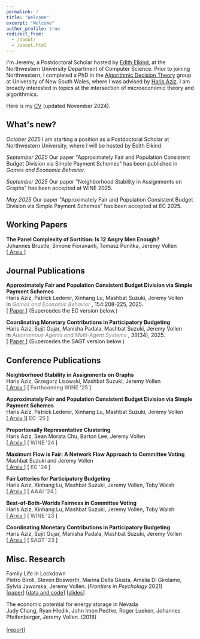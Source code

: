 ```yaml
---
permalink: /
title: "Welcome"
excerpt: "Welcome"
author_profile: true
redirect_from: 
  - /about/
  - /about.html
---
```


  I'm Jeremy, a Postdoctoral Scholar hosted by [Edith Elkind](https://sagemath.openbsd.amsterdam/edith/), at the Northwestern University Department of Computer Science. Prior to joining Northwestern, I completed a PhD in the [Algorithmic Decision Theory](https://www.cse.unsw.edu.au/~adt/) group at University of New South Wales, where I was advised by [Haris Aziz](https://sites.google.com/site/harisaziz/). I am broadly interested in topics at the intersection of microeconomic theory and algorithmics. <br/>

  Here is my [CV](https://j-vollen.github.io/files/CV_JeremyVollen.pdf) (updated November 2024).
  

## **What's new?** 
  *October 2025* I am starting a position as a Postdoctoral Scholar at Northwestern University, where I will be hosted by Edith Elkind.

  *September 2025* Our paper "Approximately Fair and Population Consistent Budget Division via Simple Payment Schemes" has been published in *Games and Economic Behavior*.

  *September 2025* Our paper "Neighborhood Stability in Assignments on Graphs" has been accepted at WINE 2025.

  *May 2025* Our paper "Approximately Fair and Population Consistent Budget Division via Simple Payment Schemes" has been accepted at EC 2025.


##  **Working Papers**

  **The Panel Complexity of Sortition: Is 12 Angry Men Enough?** <br/>
  Johannes Brustle, Simone Fioravanti, Tomasz Ponitka, Jeremy Vollen <br/>
  \[[ Arxiv ](https://www.arxiv.org/abs/2504.20508) \] <br/>


##  **Journal Publications**
  **Approximately Fair and Population Consistent Budget Division via Simple Payment Schemes** <br/>
  Haris Aziz, Patrick Lederer, Xinhang Lu, Mashbat Suzuki, Jeremy Vollen <br/>
  In *<font color='gray'> Games and Economic Behavior </font>*, 154:208-225, 2025. <br/>
  \[ [ Paper ](https://www.sciencedirect.com/science/article/pii/S0899825625001307?via%3Dihub) \]  (Supercedes the EC version below.) <br/>

  **Coordinating Monetary Contributions in Participatory Budgeting** <br/>
  Haris Aziz, Sujit Gujar, Manisha Padala, Mashbat Suzuki, Jeremy Vollen <br/>
  In *<font color='gray'> Autonomous Agents and Multi-Agent Systems </font>*, 39(34), 2025. <br/>
  \[ [ Paper ](https://link.springer.com/article/10.1007/s10458-025-09715-7) \] (Supercedes the SAGT version below.) <br/>

##  **Conference Publications**
  **Neighborhood Stability in Assignments on Graphs** <br/>
  Haris Aziz, Grzegorz Lisowski, Mashbat Suzuki, Jeremy Vollen <br/>
  \[[ Arxiv ](https://arxiv.org/abs/2407.05240) \] \[**<font color='gray'> Forthcoming WINE '25 </font>** \] <br/>

  **Approximately Fair and Population Consistent Budget Division via Simple Payment Schemes** <br/>
  Haris Aziz, Patrick Lederer, Xinhang Lu, Mashbat Suzuki, Jeremy Vollen <br/>
  \[[ Arxiv ](https://arxiv.org/abs/2412.02435) \]\[**<font color='gray'> EC '25 </font>** \] <br/>

  **Proportionally Representative Clustering** <br/>
  Haris Aziz, Sean Morata Chu, Barton Lee, Jeremy Vollen <br/>
  \[[ Arxiv ](https://arxiv.org/abs/2304.13917)\] \[**<font color='gray'> WINE '24 </font>** \] <br/>

 **Maximum Flow is Fair: A Network Flow Approach to Committee Voting** <br/>
  Mashbat Suzuki and Jeremy Vollen <br/>
  \[[ Arxiv ](https://arxiv.org/abs/2406.14907) \] \[**<font color='gray'> EC '24 </font>** \] <br/>

 **Fair Lotteries for Participatory Budgeting** <br/>
  Haris Aziz, Xinhang Lu, Mashbat Suzuki, Jeremy Vollen, Toby Walsh <br/>
  \[[ Arxiv ](https://arxiv.org/abs/2404.05198) \] \[**<font color='gray'> AAAI '24 </font>** \] <br/>

 **Best-of-Both-Worlds Fairness in Committee Voting** <br/>
  Haris Aziz, Xinhang Lu, Mashbat Suzuki, Jeremy Vollen, Toby Walsh <br/>
  \[[ Arxiv ](https://arxiv.org/abs/2303.03642)\] \[**<font color='gray'> WINE '23 </font>** \] <br/>

 **Coordinating Monetary Contributions in Participatory Budgeting** <br/>
  Haris Aziz, Sujit Gujar, Manisha Padala, Mashbat Suzuki, Jeremy Vollen <br/>
  \[[ Arxiv ](https://arxiv.org/abs/2206.05966)\] \[**<font color='gray'> SAGT '23 </font>** \] <br/>


##  **Misc. Research**
 Family Life in Lockdown <br/>
  Pietro Biroli, Steven Bosworth, Marina Della Giusta, Amalia Di Girolamo, Sylvia Jaworska, Jeremy Vollen. (*Frontiers in Psychology* 2021) <br/>
  \[[paper](https://www.ncbi.nlm.nih.gov/pmc/articles/PMC8371690/)\] \[[data and code](https://osf.io/upq5g/)\] \[[slides](https://www.dropbox.com/s/7efep219nnxoh2u/LifeLockdown_IZA-Jacobs-pres.pdf?dl=0)\] <br/>

 The economic potential for energy storage in Nevada <br/>
  Judy Chang, Ryan Hledik, John Imon Pedtke, Roger Lueken, Johannes Pfeifenberger, Jeremy Vollen. (2018) <br/>  
  \[[report](https://www.brattle.com/wp-content/uploads/2021/05/14618_economic_potential_for_storage_in_nevada_-_final.pdf)\] <br/>